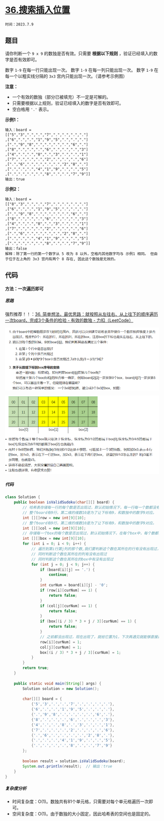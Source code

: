 # [36.搜索插入位置](https://leetcode.cn/problems/valid-sudoku/)

`时间：2023.7.9`

## 题目

请你判断一个 `9 x 9` 的数独是否有效。只需要 **根据以下规则** ，验证已经填入的数字是否有效即可。

数字 `1-9` 在每一行只能出现一次。
数字 `1-9` 在每一列只能出现一次。
数字 `1-9` 在每一个以粗实线分隔的 `3x3` 宫内只能出现一次。（请参考示例图）

**注意：**

- 一个有效的数独（部分已被填充）不一定是可解的。
- 只需要根据以上规则，验证已经填入的数字是否有效即可。
- 空白格用 `'.'` 表示。

**示例1：**

```
输入：board = 
[["5","3",".",".","7",".",".",".","."]
,["6",".",".","1","9","5",".",".","."]
,[".","9","8",".",".",".",".","6","."]
,["8",".",".",".","6",".",".",".","3"]
,["4",".",".","8",".","3",".",".","1"]
,["7",".",".",".","2",".",".",".","6"]
,[".","6",".",".",".",".","2","8","."]
,[".",".",".","4","1","9",".",".","5"]
,[".",".",".",".","8",".",".","7","9"]]
输出：true
```

**示例2：**

```
输入：board = 
[["8","3",".",".","7",".",".",".","."]
,["6",".",".","1","9","5",".",".","."]
,[".","9","8",".",".",".",".","6","."]
,["8",".",".",".","6",".",".",".","3"]
,["4",".",".","8",".","3",".",".","1"]
,["7",".",".",".","2",".",".",".","6"]
,[".","6",".",".",".",".","2","8","."]
,[".",".",".","4","1","9",".",".","5"]
,[".",".",".",".","8",".",".","7","9"]]
输出：false
解释：除了第一行的第一个数字从 5 改为 8 以外，空格内其他数字均与 示例1 相同。 但由于位于左上角的 3x3 宫内有两个 8 存在, 因此这个数独是无效的。
```

## 代码

#### 方法：一次遍历即可

##### 思路

强烈推荐！！：[36. 简单想法，最优思路：就按照从左往右、从上往下的顺序遍历一次board，完成3个条件的检验 - 有效的数独 - 力扣（LeetCode）](https://leetcode.cn/problems/valid-sudoku/solution/36-jiu-an-zhao-cong-zuo-wang-you-cong-shang-wang-x/)

![1](pictures/1.png)

![2](pictures/2.png)

##### 代码

```java
class Solution {
    public boolean isValidSudoku(char[][] board) {
        // 哈希表存储每一行的每个数是否出现过，默认初始情况下，每一行每一个数都没有出现过
        // 整个board有9行，第二维的维数10是为了让下标有9，和数独中的数字9对应。
        int [][]row = new int[9][10];
        // 整个board有9行，第二维的维数10是为了让下标有9，和数独中的数字9对应。
        int [][]col = new int[9][10];
        // 存储每一个box的每个数是否出现过，默认初始情况下，在每个box中，每个数都没有出现过。整个board有9个box。
        int [][]box = new int[9][10];
        for (int i = 0; i < 9; i++) {
            // 遍历到第i行第j列的那个数,我们要判断这个数在其所在的行有没有出现过，
            // 同时判断这个数在其所在的列有没有出现过
            // 同时判断这个数在其所在的box中有没有出现过
            for (int j = 0; j < 9; j++) {
                if (board[i][j] == '.') {
                    continue;
                }
                int curNum = board[i][j] - '0';
                if (row[i][curNum] == 1) {
                    return false;
                }
                if (col[j][curNum] == 1) {
                    return false;
                }
                if (box[(i / 3) * 3 + j / 3][curNum] == 1) {
                    return false;
                }
                // 之前都没出现过，现在出现了，就给它置为1，下次再遇见就能够直接返回false了。
                row[i][curNum] = 1;
                col[j][curNum] = 1;
                box[(i / 3) * 3 + j / 3][curNum] = 1;
            }
        }
        return true;
    }

    public static void main(String[] args) {
        Solution solution = new Solution();
    
        char[][] board = {
            {'5','3','.','.','7','.','.','.','.'},
            {'6','.','.','1','9','5','.','.','.'},
            {'.','9','8','.','.','.','.','6','.'},
            {'8','.','.','.','6','.','.','.','3'},
            {'4','.','.','8','.','3','.','.','1'},
            {'7','.','.','.','2','.','.','.','6'},
            {'.','6','.','.','.','.','2','8','.'},
            {'.','.','.','4','1','9','.','.','5'},
            {'.','.','.','.','8','.','.','7','9'}
        };
        
        boolean result = solution.isValidSudoku(board);
        System.out.println(result);  // 输出：true
    }
}
```

##### 复杂度分析

- 时间复杂度：O(1)。数独共有81个单元格，只需要对每个单元格遍历一次即可。
- 空间复杂度：O(1)。由于数独的大小固定，因此哈希表的空间也是固定的。